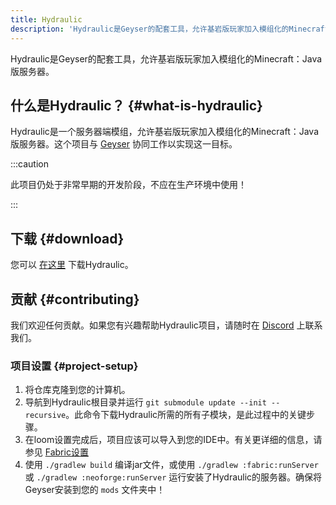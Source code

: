 ```yaml
---
title: Hydraulic
description: 'Hydraulic是Geyser的配套工具，允许基岩版玩家加入模组化的Minecraft：Java版服务器。'
---
```


Hydraulic是Geyser的配套工具，允许基岩版玩家加入模组化的Minecraft：Java版服务器。 

## 什么是Hydraulic？ {#what-is-hydraulic}

Hydraulic是一个服务器端模组，允许基岩版玩家加入模组化的Minecraft：Java版服务器。这个项目与 [Geyser](https://github.com/GeyserMC/Geyser) 协同工作以实现这一目标。

:::caution

此项目仍处于非常早期的开发阶段，不应在生产环境中使用！

:::

## 下载 {#download} 

您可以 [在这里](/download/?project=other-projects&hydraulic=expanded) 下载Hydraulic。

## 贡献 {#contributing}

我们欢迎任何贡献。如果您有兴趣帮助Hydraulic项目，请随时在 [Discord](https://discord.gg/geysermc) 上联系我们。

### 项目设置 {#project-setup}

1. 将仓库克隆到您的计算机。
2. 导航到Hydraulic根目录并运行 `git submodule update --init --recursive`。此命令下载Hydraulic所需的所有子模块，是此过程中的关键步骤。
3. 在loom设置完成后，项目应该可以导入到您的IDE中。有关更详细的信息，请参见 [Fabric设置](https://fabricmc.net/wiki/tutorial:setup)
4. 使用 `./gradlew build` 编译jar文件，或使用 `./gradlew :fabric:runServer` 或 `./gradlew :neoforge:runServer` 运行安装了Hydraulic的服务器。确保将Geyser安装到您的 `mods` 文件夹中！
